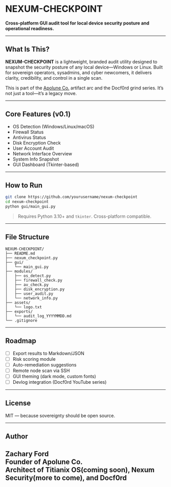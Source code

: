 # NEXUM-CHECKPOINT

**Cross-platform GUI audit tool for local device security posture and operational readiness.**

---

## What Is This?

**NEXUM-CHECKPOINT** is a lightweight, branded audit utility designed to snapshot the security posture of any local device—Windows or Linux. Built for sovereign operators, sysadmins, and cyber newcomers, it delivers clarity, credibility, and control in a single scan.

This is part of the [Apolune Co.](https://github.com/DcFord) artifact arc and the Docf0rd grind series. It’s not just a tool—it’s a legacy move.

---

## Core Features (v0.1)

- OS Detection (Windows/Linux/macOS)
-  Firewall Status
-  Antivirus Status
-  Disk Encryption Check
-  User Account Audit
-  Network Interface Overview
-  System Info Snapshot
-  GUI Dashboard (Tkinter-based)

---

##  How to Run

```bash
git clone https://github.com/yourusername/nexum-checkpoint
cd nexum-checkpoint
python gui/main_gui.py
```

> Requires Python 3.10+ and `tkinter`. Cross-platform compatible.

---

##  File Structure

```
NEXUM-CHECKPOINT/
├── README.md
├── nexum_checkpoint.py
├── gui/
│   └── main_gui.py
├── modules/
│   ├── os_detect.py
│   ├── firewall_check.py
│   ├── av_check.py
│   ├── disk_encryption.py
│   ├── user_audit.py
│   └── network_info.py
├── assets/
│   └── logo.txt
├── exports/
│   └── audit_log_YYYYMMDD.md
└── .gitignore
```

---

##  Roadmap

- [ ] Export results to Markdown/JSON
- [ ] Risk scoring module
- [ ] Auto-remediation suggestions
- [ ] Remote node scan via SSH
- [ ] GUI theming (dark mode, custom fonts)
- [ ] Devlog integration (Docf0rd YouTube series)

---

##  License

MIT — because sovereignty should be open source.

---

##  Author

**Zachary Ford**  
Founder of Apolune Co.  
Architect of Titianix OS(coming soon), Nexum Security(more to come), and Docf0rd  
---
